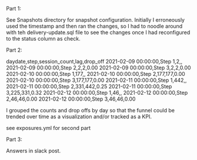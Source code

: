 Part 1:

See Snapshots directory for snapshot configuration. Initially I erroneously used the timestamp and then ran the changes, so I had to noodle around with teh delivery-update.sql file to see the changes once I had reconfigured to the status column as check.

Part 2:

daydate,step,session_count,lag,drop_off
2021-02-09 00:00:00,Step 1,2,,
2021-02-09 00:00:00,Step 2,2,2,0.00
2021-02-09 00:00:00,Step 3,2,2,0.00
2021-02-10 00:00:00,Step 1,177,,
2021-02-10 00:00:00,Step 2,177,177,0.00
2021-02-10 00:00:00,Step 3,177,177,0.00
2021-02-11 00:00:00,Step 1,442,,
2021-02-11 00:00:00,Step 2,331,442,0.25
2021-02-11 00:00:00,Step 3,225,331,0.32
2021-02-12 00:00:00,Step 1,46,,
2021-02-12 00:00:00,Step 2,46,46,0.00
2021-02-12 00:00:00,Step 3,46,46,0.00


I grouped the counts and drop offs by day so that the funnel could be trended over time as a visualization and/or tracked as a KPI.

see exposures.yml for second part

Part 3:

Answers in slack post.
